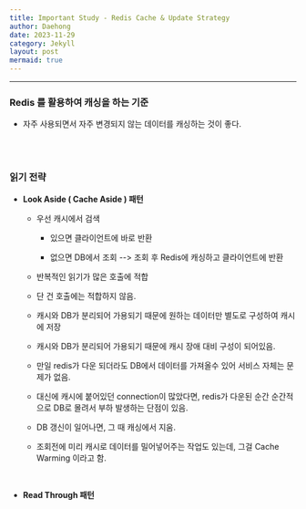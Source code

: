 ```yaml
---
title: Important Study - Redis Cache & Update Strategy
author: Daehong
date: 2023-11-29
category: Jekyll
layout: post
mermaid: true
---
```


<hr>

### Redis 를 활용하여 캐싱을 하는 기준
 - 자주 사용되면서 자주 변경되지 않는 데이터를 캐싱하는 것이 좋다.
 
<br>
<br>

### 읽기 전략
 - **Look Aside ( Cache Aside ) 패턴** 
 
	- 우선 캐시에서 검색
	
		- 있으면 클라이언트에 바로 반환
		
		- 없으면 DB에서 조회 --> 조회 후 Redis에 캐싱하고 클라이언트에 반환
		
	- 반복적인 읽기가 많은 호출에 적합
	
	- 단 건 호출에는 적합하지 않음.
	
	- 캐시와 DB가 분리되어 가용되기 때문에 원하는 데이터만 별도로 구성하여 캐시에 저장
	
	- 캐시와 DB가 분리되어 가용되기 때문에 캐시 장애 대비 구성이 되어있음.
	
	- 만일 redis가 다운 되더라도 DB에서 데이터를 가져올수 있어 서비스 자체는 문제가 없음.
	
	- 대신에 캐시에 붙어있던 connection이 많았다면, redis가 다운된 순간 순간적으로 DB로 몰려서 부하 발생하는 단점이 있음.
	
	- DB 갱신이 일어나면, 그 때 캐싱에서 지움.
	
	- 조회전에 미리 캐시로 데이터를 밀어넣어주는 작업도 있는데, 그걸 Cache Warming 이라고 함.
	
<br>

 - **Read Through 패턴**
 
<br>
<br>
<br>
<br>
<br>